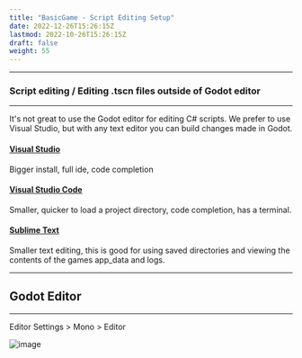 ```yaml
---
title: "BasicGame - Script Editing Setup"
date: 2022-12-26T15:26:15Z
lastmod: 2022-10-26T15:26:15Z
draft: false
weight: 55
---
```


---
### Script editing / Editing .tscn files outside of Godot editor
---

It's not great to use the Godot editor for editing C# scripts. We prefer to use Visual Studio, but with any text editor you can build changes made in Godot.

#### [Visual Studio](https://visualstudio.microsoft.com/free-developer-offers/)

Bigger install, full ide, code completion

#### [Visual Studio Code](https://visualstudio.microsoft.com/free-developer-offers/)

Smaller, quicker to load a project directory, code completion, has a terminal.

#### [Sublime Text](https://www.sublimetext.com/docs/)

Smaller text editing, this is good for using saved directories and viewing the contents of the games app_data and logs.

---
## Godot Editor
---

Editor Settings > Mono > Editor

![image](../../images/editor-settings-mono-external-editor.jpg)